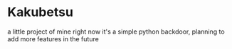 # Kakubetsu
a little project of mine
right now it's a simple python backdoor, planning to add more features in the future
